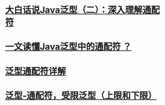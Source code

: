 

# [大白话说Java泛型（二）：深入理解通配符](https://www.imooc.com/article/details/id/22909)



# [一文读懂Java泛型中的通配符 ？](https://www.imooc.com/article/details/id/22909)



# [泛型通配符详解](https://www.cnblogs.com/wxw7blog/p/7517343.html)

# [泛型-通配符，受限泛型（上限和下限）](https://www.cnblogs.com/alsf/p/5690052.html)